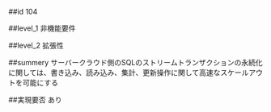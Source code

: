 ##id
104

##level_1
非機能要件

##level_2
拡張性

##summery
サーバークラウド側のSQLのストリームトランザクションの永続化に関しては、書き込み、読み込み、集計、更新操作に関して高速なスケールアウトを可能にする

##実現要否
あり

